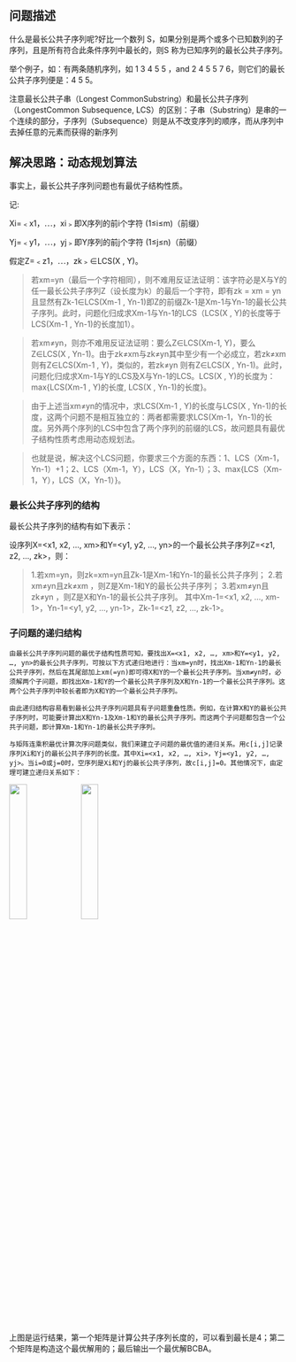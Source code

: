## 问题描述

什么是最长公共子序列呢?好比一个数列 S，如果分别是两个或多个已知数列的子序列，且是所有符合此条件序列中最长的，则S 称为已知序列的最长公共子序列。

举个例子，如：有两条随机序列，如 1 3 4 5 5 ，and 2 4 5 5 7 6，则它们的最长公共子序列便是：4 5 5。

注意最长公共子串（Longest CommonSubstring）和最长公共子序列（LongestCommon Subsequence, LCS）的区别：子串（Substring）是串的一个连续的部分，子序列（Subsequence）则是从不改变序列的顺序，而从序列中去掉任意的元素而获得的新序列

## 解决思路：动态规划算法

 事实上，最长公共子序列问题也有最优子结构性质。

记:

Xi=﹤x1，⋯，xi﹥即X序列的前i个字符 (1≤i≤m)（前缀）

Yj=﹤y1，⋯，yj﹥即Y序列的前j个字符 (1≤j≤n)（前缀）

假定Z=﹤z1，⋯，zk﹥∈LCS(X , Y)。

  > 若xm=yn（最后一个字符相同），则不难用反证法证明：该字符必是X与Y的任一最长公共子序列Z（设长度为k）的最后一个字符，即有zk = xm = yn 且显然有Zk-1∈LCS(Xm-1 , Yn-1)即Z的前缀Zk-1是Xm-1与Yn-1的最长公共子序列。此时，问题化归成求Xm-1与Yn-1的LCS（LCS(X , Y)的长度等于LCS(Xm-1 , Yn-1)的长度加1）。

  > 若xm≠yn，则亦不难用反证法证明：要么Z∈LCS(Xm-1, Y)，要么Z∈LCS(X , Yn-1)。由于zk≠xm与zk≠yn其中至少有一个必成立，若zk≠xm则有Z∈LCS(Xm-1 , Y)，类似的，若zk≠yn 则有Z∈LCS(X , Yn-1)。此时，问题化归成求Xm-1与Y的LCS及X与Yn-1的LCS。LCS(X , Y)的长度为：max{LCS(Xm-1 , Y)的长度, LCS(X , Yn-1)的长度}。

  > 由于上述当xm≠yn的情况中，求LCS(Xm-1 , Y)的长度与LCS(X , Yn-1)的长度，这两个问题不是相互独立的：两者都需要求LCS(Xm-1，Yn-1)的长度。另外两个序列的LCS中包含了两个序列的前缀的LCS，故问题具有最优子结构性质考虑用动态规划法。

  > 也就是说，解决这个LCS问题，你要求三个方面的东西：1、LCS（Xm-1，Yn-1）+1；2、LCS（Xm-1，Y），LCS（X，Yn-1）；3、max{LCS（Xm-1，Y），LCS（X，Yn-1）}。

### 最长公共子序列的结构

最长公共子序列的结构有如下表示：

设序列X=<x1, x2, …, xm>和Y=<y1, y2, …, yn>的一个最长公共子序列Z=<z1, z2, …, zk>，则：

> 1.若xm=yn，则zk=xm=yn且Zk-1是Xm-1和Yn-1的最长公共子序列；
> 2.若xm≠yn且zk≠xm ，则Z是Xm-1和Y的最长公共子序列；
> 3.若xm≠yn且zk≠yn ，则Z是X和Yn-1的最长公共子序列。
> 其中Xm-1=<x1, x2, …, xm-1>，Yn-1=<y1, y2, …, yn-1>，Zk-1=<z1, z2, …, zk-1>。

### 子问题的递归结构

    由最长公共子序列问题的最优子结构性质可知，要找出X=<x1, x2, …, xm>和Y=<y1, y2, …, yn>的最长公共子序列，可按以下方式递归地进行：当xm=yn时，找出Xm-1和Yn-1的最长公共子序列，然后在其尾部加上xm(=yn)即可得X和Y的一个最长公共子序列。当xm≠yn时，必须解两个子问题，即找出Xm-1和Y的一个最长公共子序列及X和Yn-1的一个最长公共子序列。这两个公共子序列中较长者即为X和Y的一个最长公共子序列。

    由此递归结构容易看到最长公共子序列问题具有子问题重叠性质。例如，在计算X和Y的最长公共子序列时，可能要计算出X和Yn-1及Xm-1和Y的最长公共子序列。而这两个子问题都包含一个公共子问题，即计算Xm-1和Yn-1的最长公共子序列。

    与矩阵连乘积最优计算次序问题类似，我们来建立子问题的最优值的递归关系。用c[i,j]记录序列Xi和Yj的最长公共子序列的长度。其中Xi=<x1, x2, …, xi>，Yj=<y1, y2, …, yj>。当i=0或j=0时，空序列是Xi和Yj的最长公共子序列，故c[i,j]=0。其他情况下，由定理可建立递归关系如下：




<img src="https://github.com/Choven-Meng/Python_Algorithms/blob/master/photo/lcs.png" width="25%" height="25%" />

<img src="https://github.com/Choven-Meng/Python_Algorithms/blob/master/photo/lcs_run.png" width="25%" height="25%" />

上图是运行结果，第一个矩阵是计算公共子序列长度的，可以看到最长是4；第二个矩阵是构造这个最优解用的；最后输出一个最优解BCBA。
